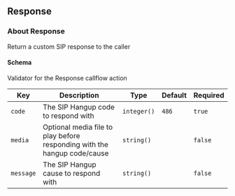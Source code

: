 ## Response

### About Response

Return a custom SIP response to the caller

#### Schema

Validator for the Response callflow action



Key | Description | Type | Default | Required
--- | ----------- | ---- | ------- | --------
`code` | The SIP Hangup code to respond with | `integer()` | `486` | `true`
`media` | Optional media file to play before responding with the hangup code/cause | `string()` |   | `false`
`message` | The SIP Hangup cause to respond with | `string()` |   | `false`



